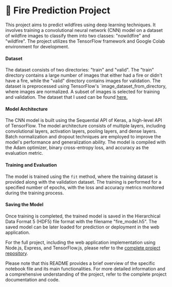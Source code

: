 # 📡 Fire Prediction Project

This project aims to predict wildfires using deep learning techniques. It involves training a convolutional neural network (CNN) model on a dataset of wildfire images to classify them into two classes: "nowildfire" and "wildfire". The project utilizes the TensorFlow framework and Google Colab environment for development.

#### Dataset
The dataset consists of two directories: "train" and "valid". The "train" directory contains a large number of images that either had a fire or didn't have a fire, while the "valid" directory contains images for validation. The dataset is preprocessed using TensorFlow's `image_dataset_from_directory, where images are normalized. A subset of images is selected for training and validation. The dataset that I used can be found [here.](https://www.kaggle.com/datasets/abdelghaniaaba/wildfire-prediction-dataset)

#### Model Architecture
The CNN model is built using the Sequential API of Keras, a high-level API of TensorFlow. The model architecture consists of multiple layers, including convolutional layers, activation layers, pooling layers, and dense layers. Batch normalization and dropout techniques are employed to improve the model's performance and generalization ability. The model is compiled with the Adam optimizer, binary cross-entropy loss, and accuracy as the evaluation metric.

#### Training and Evaluation
The model is trained using the `fit` method, where the training dataset is provided along with the validation dataset. The training is performed for a specified number of epochs, with the loss and accuracy metrics monitored during the training process.

#### Saving the Model
Once training is completed, the trained model is saved in the Hierarchical Data Format 5 (HDF5) file format with the filename "fire_model.h5". The saved model can be later loaded for prediction or deployment in the web application.

For the full project, including the web application implementation using Node.js, Express, and TensorFlow.js, please refer to the [complete project repository](https://github.com/snowjacob/FirePredictionJS).

Please note that this README provides a brief overview of the specific notebook file and its main functionalities. For more detailed information and a comprehensive understanding of the project, refer to the complete project documentation and code.
